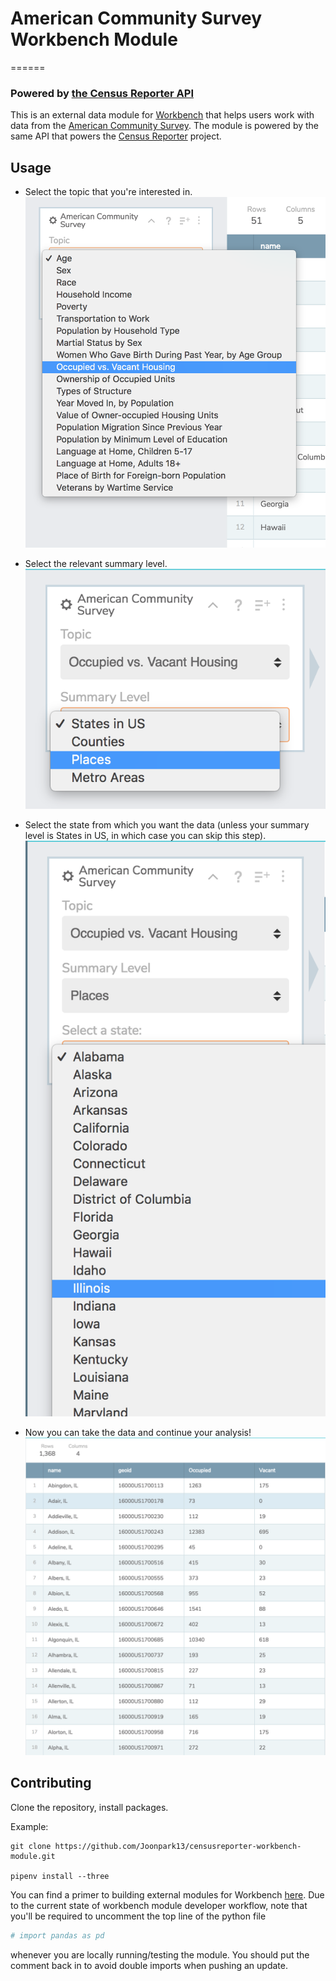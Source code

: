 # American Community Survey Workbench Module
======
### Powered by [the Census Reporter API](https://github.com/censusreporter/census-api)

This is an external data module for [Workbench](https://github.com/CJWorkbench/cjworkbench) that helps users work with data from the [American Community Survey](https://www.census.gov/programs-surveys/acs/). The module is powered by the same API that powers the [Census Reporter](https://censusreporter.org/) project.

## Usage
 - Select the topic that you're interested in.
![](images/Step1.png)

- Select the relevant summary level.
![](images/Step2.png)

- Select the state from which you want the data (unless your summary level is States in US, in which case you can skip this step).
![](images/Step3.png)

- Now you can take the data and continue your analysis!
![](images/Step4.png)

## Contributing
Clone the repository, install packages.

Example:

```
git clone https://github.com/Joonpark13/censusreporter-workbench-module.git

pipenv install --three
```

You can find a primer to building external modules for Workbench [here](http://help.workbenchdata.com/build-a-custom-module/build-a-custom-module). Due to the current state of workbench module developer workflow, note that you'll be required to uncomment the top line of the python file

```python
# import pandas as pd
```

whenever you are locally running/testing the module. You should put the comment back in to avoid double imports when pushing an update.